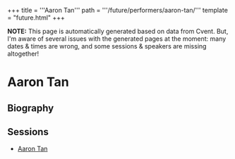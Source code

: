 +++
title = '''Aaron Tan'''
path = '''/future/performers/aaron-tan/'''
template = "future.html"
+++

<p class="todo">
<strong>NOTE:</strong> This page is automatically generated based on data from Cvent.
But, I'm aware of several issues with the generated pages at the moment:
many dates & times are wrong, and some sessions & speakers are missing altogether!
</p>

<h1>Aaron Tan</h1>
<h2>Biography</h2>
<p></p>
<h2>Sessions</h2>
<ul><li><a href="/future/sessions/aaron-tan/">Aaron Tan</a></li>


